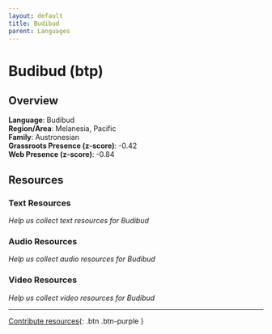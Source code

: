```yaml
---
layout: default
title: Budibud
parent: Languages
---
```


# Budibud (btp)

## Overview

**Language**: Budibud  
**Region/Area**: Melanesia, Pacific  
**Family**: Austronesian  
**Grassroots Presence (z-score)**: -0.42  
**Web Presence (z-score)**: -0.84  

## Resources

### Text Resources
*Help us collect text resources for Budibud*

### Audio Resources
*Help us collect audio resources for Budibud*

### Video Resources
*Help us collect video resources for Budibud*

---

[Contribute resources](https://forms.office.com/e/1SfLJx3u1r){: .btn .btn-purple }
